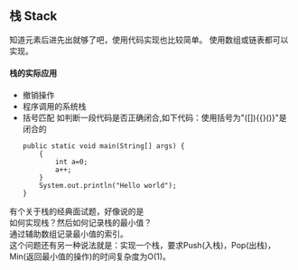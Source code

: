 ## 栈 Stack

知道元素后进先出就够了吧，使用代码实现也比较简单。
使用数组或链表都可以实现。

#### 栈的实际应用
+ 撤销操作  
+ 程序调用的系统栈
+ 括号匹配
    如判断一段代码是否正确闭合,如下代码：使用括号为"([]){{}()}"是闭合的
    ```
    public static void main(String[] args) {
        {
            int a=0;
            a++;
        }
        System.out.println("Hello world");
    }
    ```

有个关于栈的经典面试题，好像说的是  
如何实现栈？然后如何记录栈的最小值？  
通过辅助数组记录最小值的索引。  
这个问题还有另一种说法就是：实现一个栈，要求Push(入栈)，Pop(出栈)，Min(返回最小值的操作)的时间复杂度为O(1)。  

